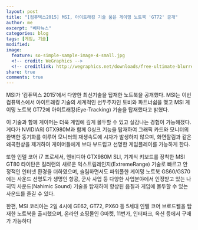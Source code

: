 ```yaml
---
layout: post
title: "[컴퓨텍스2015] MSI, 아이트래킹 기술 품은 게이밍 노트북 'GT72' 공개"
author: me
excerpt: "베타뉴스"
categories: blog
tags: [게임, 기술]
modified:
image:
  feature: so-simple-sample-image-4-small.jpg
  <!-- credit: WeGraphics -->
  <!-- creditlink: http://wegraphics.net/downloads/free-ultimate-blurred-background-pack/ -->
share: true
comments: true
---
```


MSI가 ‘컴퓨텍스 2015’에서 다양한 최신기술을 탑재한 노트북을 공개했다. MSI는 이번 컴퓨텍스에서 아이트래킹 기술의 세계적인 선두주자인 토비와 파트너쉽을 맺고 MSI 게이밍 노트북 GT72에 아이트래킹(Eye-Tracking) 기술을 탑재했다고 밝혔다.



이 기술과 함께 게이머는 더욱 게임에 깊게 몰두할 수 있고 실감나는 경험이 가능해졌다. 게다가 NVIDIA의 GTX980M과 함께 G싱크 기능을 탑재하여 그래픽 카드와 모니터의 완벽한 동기화를 이루어 모니터의 재생속도에 시차가 발생하지 않으며, 화면잘림과 같은 왜곡현상을 제거하여 게이머들에게 보다 부드럽고 선명한 게임플레이를 가능하게 한다.



또한 인텔 코어 i7 프로세서, 엔비디아 GTX980M SLI, 기계식 키보드를 장착한 MSI GT80 타이탄은 킬러랜의 새로운 익스트림레인지(ExtremeRange) 기술로 빠르고 안정적인 인터넷 환경을 더하였으며, 슬림하면서도 파워풀한 게이밍 노트북 GS60/GS70에는 사운드 선명도가 생명인 항공, 군사 사업 등 다양한 사업분야에서 인정받고 있는 나히믹 사운드(Nahimic Sound) 기술을 탑재하여 향상된 음질과 게임에 몰두할 수 있는 사운드를 즐길 수 있다.



한편, MSI 코리아는 2일 4시에 GE62, GT72, PX60 등 5세대 인텔 코어 브로드웰을 탑재한 노트북을 출시했으며, 온라인 쇼핑몰인 G마켓, 11번가, 인터파크, 옥션 등에서 구매가 가능하다
